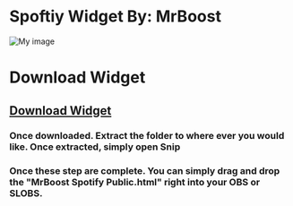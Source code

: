 # Spoftiy Widget By: MrBoost
![My image](https://github.com/mrboost/Spotifywidget/blob/master/spotify.gif)

# Download Widget

## [Download Widget](https://github.com/mrboost/Spotifywidget/raw/master/MrBoost%20Spotify%20Widget.zip)

### Once downloaded. Extract the folder to where ever you would like. Once extracted, simply open Snip

### Once these step are complete. You can simply drag and drop the "MrBoost Spotify Public.html" right into your OBS or SLOBS.
